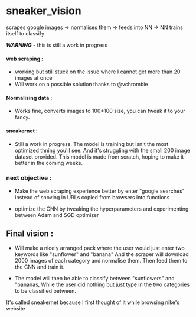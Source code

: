 # sneaker_vision #
scrapes google images -> normalises them -> feeds into NN -> NN trains itself to classify 

***WARNING*** - this is still a work in progress 

#### web scraping :
  * working but still stuck on the issue where I cannot get more than 20 images at once
  * Will work on a possible solution thanks to @vchrombie

#### Normalising data :
  * Works fine, converts images to 100*100 size, you can tweak it to your fancy.    
  
#### sneakernet  :
  * Still a work in progress. The model is training but isn't the most optimized thning you'll see. And it's struggling with the small 200 image dataset provided. This model is made from scratch, hoping to make it better in the coming weeks.
  
### next objective :
  
  * Make the web scraping experience better by enter "google searches" instead of shoving in URLs copied from browsers into functions
  
  * optimize the CNN by tweaking the hyperparameters and experimenting between Adam and SGD optimizer
  
  
## Final vision  :
 * Will make a nicely arranged pack where the user would just enter two keywords like "sunflower" and "banana"
 And the scraper will download 2000 images of each category and normalise them.
 Then feed them to the CNN and train it. 
 
 * The model will then be able to classify between "sunflowers" and "bananas, 
 While the user did nothing but just type in the two categories to be classified between. 
 
 It's called sneakernet because I first thought of it while browsing nike's website

